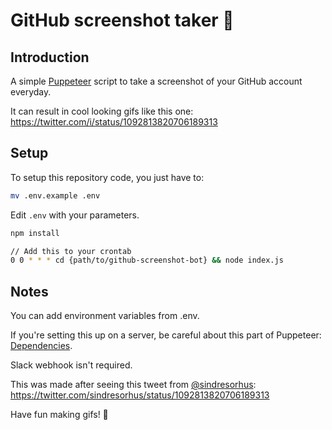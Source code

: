 # GitHub screenshot taker 🤳

## Introduction

A simple [Puppeteer](https://github.com/GoogleChrome/puppeteer) script to take a screenshot of your GitHub account everyday.

It can result in cool looking gifs like this one:
https://twitter.com/i/status/1092813820706189313

## Setup

To setup this repository code, you just have to:

```bash
mv .env.example .env
```

Edit `.env` with your parameters.

```bash
npm install
```

```bash
// Add this to your crontab
0 0 * * * cd {path/to/github-screenshot-bot} && node index.js
```

## Notes

You can add environment variables from .env.

If you're setting this up on a server, be careful about this part of Puppeteer: [Dependencies](https://github.com/GoogleChrome/puppeteer/blob/master/docs/troubleshooting.md#chrome-headless-doesnt-launch).

Slack webhook isn't required.

This was made after seeing this tweet from [@sindresorhus](https://twitter.com/sindresorhus):
https://twitter.com/sindresorhus/status/1092813820706189313

Have fun making gifs! 🥰
